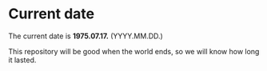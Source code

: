 # Current date

The current date is **1975.07.17.** (YYYY.MM.DD.)

This repository will be good when the world ends, so we will know how long it lasted.